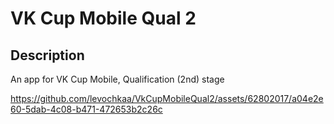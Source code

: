 # VK Cup Mobile Qual 2

## Description

An app for VK Cup Mobile, Qualification (2nd) stage

https://github.com/levochkaa/VkCupMobileQual2/assets/62802017/a04e2e60-5dab-4c08-b471-472653b2c26c
